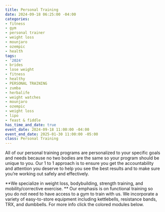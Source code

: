 ```yaml
---
title: Personal Training
date: 2024-09-18 06:25:00 -04:00
categories:
- fitness
- gym
- personal trainer
- weight loss
- mounjaro
- ozempic
- health
tags:
- '2024'
- brides
- lose weight
- fitness
- healthy
- PERSONAL TRAINING
- zumba
- herbalife
- weight watches
- mounjaro
- ozempic
- weight loss
- lipo
- feast & fiddle
has_time_and_date: true
event_date: 2024-09-18 11:00:00 -04:00
event_end_date: 2025-01-30 11:00:00 -05:00
class: Personal Training
---
```


All of our personal training programs are personalized to your specific goals and needs because no two bodies are the same so your program should be unique to you. Our 1 to 1 approach is to ensure you get the accountability and attention you deserve to help you see the best results and to make sure you’re working out safely and effectively.

**We specialize in weight loss, bodybuilding, strength training, and mobility/corrective exercise. ** Our emphasis is on functional training so you do not need to have access to a gym to train with us. We incorporate a variety of easy-to-store equipment including kettlebells, resistance bands, TRX, and dumbbells. For more info click the colored modules below.